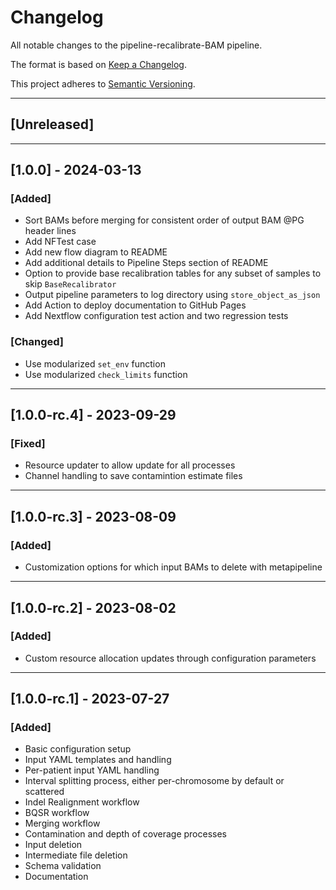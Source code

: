 # Changelog
All notable changes to the pipeline-recalibrate-BAM pipeline.

The format is based on [Keep a Changelog](https://keepachangelog.com/en/1.0.0/).

This project adheres to [Semantic Versioning](https://semver.org/spec/v2.0.0.html).

---

## [Unreleased]

---

## [1.0.0] - 2024-03-13
### [Added]
- Sort BAMs before merging for consistent order of output BAM @PG header lines
- Add NFTest case
- Add new flow diagram to README
- Add additional details to Pipeline Steps section of README
- Option to provide base recalibration tables for any subset of samples to skip `BaseRecalibrator`
- Output pipeline parameters to log directory using `store_object_as_json`
- Add Action to deploy documentation to GitHub Pages
- Add Nextflow configuration test action and two regression tests

### [Changed]
- Use modularized `set_env` function
- Use modularized `check_limits` function

---

## [1.0.0-rc.4] - 2023-09-29
### [Fixed]
- Resource updater to allow update for all processes
- Channel handling to save contamintion estimate files

---

## [1.0.0-rc.3] - 2023-08-09
### [Added]
- Customization options for which input BAMs to delete with metapipeline

---

## [1.0.0-rc.2] - 2023-08-02
### [Added]
- Custom resource allocation updates through configuration parameters

---

## [1.0.0-rc.1] - 2023-07-27
### [Added]
- Basic configuration setup
- Input YAML templates and handling
- Per-patient input YAML handling
- Interval splitting process, either per-chromosome by default or scattered
- Indel Realignment workflow
- BQSR workflow
- Merging workflow
- Contamination and depth of coverage processes
- Input deletion
- Intermediate file deletion
- Schema validation
- Documentation
